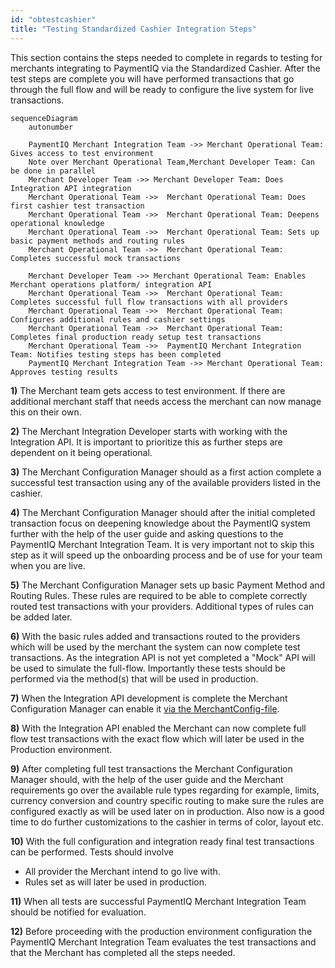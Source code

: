 ```yaml
---
id: "obtestcashier"
title: "Testing Standardized Cashier Integration Steps"
---
```


This section contains the steps needed to complete in regards to testing for merchants integrating to PaymentIQ via the Standardized Cashier. After the test steps are complete you will have performed transactions that go through the full flow and will be ready to configure the live system for live transactions.

```mermaid
sequenceDiagram
    autonumber
   
    PaymentIQ Merchant Integration Team ->> Merchant Operational Team: Gives access to test environment
    Note over Merchant Operational Team,Merchant Developer Team: Can be done in parallel 
    Merchant Developer Team ->> Merchant Developer Team: Does Integration API integration
    Merchant Operational Team ->>  Merchant Operational Team: Does first cashier test transaction
    Merchant Operational Team ->>  Merchant Operational Team: Deepens operational knowledge
    Merchant Operational Team ->>  Merchant Operational Team: Sets up basic payment methods and routing rules
    Merchant Operational Team ->>  Merchant Operational Team: Completes successful mock transactions
    
    Merchant Developer Team ->> Merchant Operational Team: Enables Merchant operations platform/ integration API
    Merchant Operational Team ->>  Merchant Operational Team: Completes successful full flow transactions with all providers
    Merchant Operational Team ->>  Merchant Operational Team: Configures additional rules and cashier settings
    Merchant Operational Team ->>  Merchant Operational Team: Completes final production ready setup test transactions
    Merchant Operational Team ->>  PaymentIQ Merchant Integration Team: Notifies testing steps has been completed
    PaymentIQ Merchant Integration Team ->> Merchant Operational Team: Approves testing results
```


**1)** The Merchant team gets access to test environment. If there are additional merchant staff that needs access the merchant can now manage this on their own.

**2)** The Merchant Integration Developer starts with working with the Integration API. It is important to prioritize this as further steps are dependent on it being operational.

**3)** The Merchant Configuration Manager should as a first action complete a successful test transaction using any of the available providers listed in the cashier.

**4)** The Merchant Configuration Manager should after the initial completed transaction focus on deepening knowledge about the PaymentIQ system further with the help of the user guide and asking questions to the PaymentIQ Merchant Integration Team. It is very important not to skip this step as it will speed up the onboarding process and be of use for your team when you are live.

**5)** The Merchant Configuration Manager sets up basic Payment Method and Routing Rules. These rules are required to be able to complete correctly routed test transactions with your providers. Additional types of rules can be added later.

**6)** With the basic rules added and transactions routed to the providers which will be used by the merchant the system can now complete test transactions. As the integration API is not yet completed a "Mock" API will be used to simulate the full-flow. Importantly these tests should be performed via the method(s) that will be used in production.

**7)** When the Integration API development is complete the Merchant Configuration Manager can enable it [via the MerchantConfig-file](/docs/apis_and_integration/integration_api/activate_integration_api).

**8)** With the Integration API enabled the Merchant can now complete full flow test transactions with the exact flow which will later be used in the Production environment.

**9)** After completing full test transactions the Merchant Configuration Manager should, with the help of the user guide and the Merchant requirements go over the available rule types regarding for example, limits, currency conversion and country specific routing to make sure the rules are configured exactly as will be used later on in production. Also now is a good time to do further customizations to the cashier in terms of color, layout etc.

**10)** With the full configuration and integration ready final test transactions can be performed. Tests should involve
 - All provider the Merchant intend to go live with.
 - Rules set as will later be used in production.


**11)** When all tests are successful PaymentIQ Merchant Integration Team should be notified for evaluation.


**12)** Before proceeding with the production environment configuration the PaymentIQ Merchant Integration Team evaluates the test transactions and that the Merchant has completed all the steps needed.